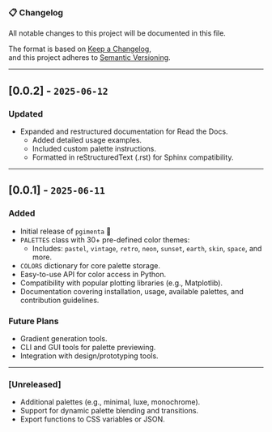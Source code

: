 ### 📋 Changelog

All notable changes to this project will be documented in this file.

The format is based on [Keep a Changelog](https://keepachangelog.com/en/1.0.0/),  
and this project adheres to [Semantic Versioning](https://semver.org/spec/v2.0.0.html).

---

## [0.0.2] - `2025-06-12`

### Updated

- Expanded and restructured documentation for Read the Docs.
  - Added detailed usage examples.
  - Included custom palette instructions.
  - Formatted in reStructuredText (.rst) for Sphinx compatibility.

---

## [0.0.1] - `2025-06-11`

### Added

- Initial release of `pgimenta` 🎉
- `PALETTES` class with 30+ pre-defined color themes:
  - Includes: `pastel`, `vintage`, `retro`, `neon`, `sunset`, `earth`, `skin`, `space`, and more.
- `COLORS` dictionary for core palette storage.
- Easy-to-use API for color access in Python.
- Compatibility with popular plotting libraries (e.g., Matplotlib).
- Documentation covering installation, usage, available palettes, and contribution guidelines.

### Future Plans

- Gradient generation tools.
- CLI and GUI tools for palette previewing.
- Integration with design/prototyping tools.

---

### [Unreleased]

- Additional palettes (e.g., minimal, luxe, monochrome).
- Support for dynamic palette blending and transitions.
- Export functions to CSS variables or JSON.

